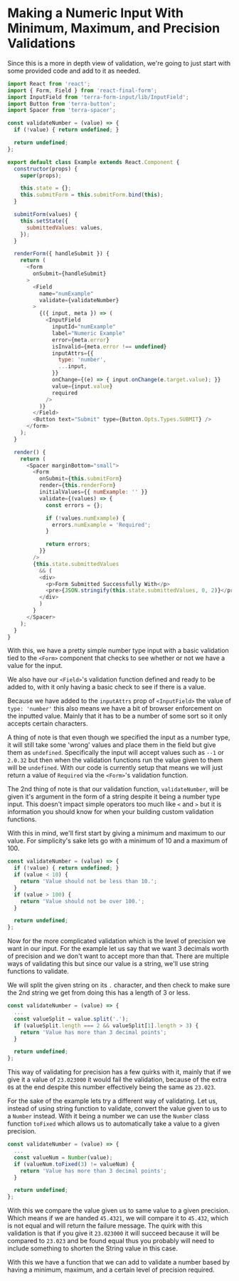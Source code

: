 # Making a Numeric Input With Minimum, Maximum, and Precision Validations

Since this is a more in depth view of validation, we're going to just start with some provided code and add to it as needed.

```javascript
import React from 'react';
import { Form, Field } from 'react-final-form';
import InputField from 'terra-form-input/lib/InputField';
import Button from 'terra-button';
import Spacer from 'terra-spacer';

const validateNumber = (value) => {
  if (!value) { return undefined; }

  return undefined;
};

export default class Example extends React.Component {
  constructor(props) {
    super(props);

    this.state = {};
    this.submitForm = this.submitForm.bind(this);
  }

  submitForm(values) {
    this.setState({
      submittedValues: values,
    });
  }

  renderForm({ handleSubmit }) {
    return (
      <form
        onSubmit={handleSubmit}
      >
        <Field
          name="numExample"
          validate={validateNumber}
        >
          {({ input, meta }) => (
            <InputField
              inputId="numExample"
              label="Numeric Example"
              error={meta.error}
              isInvalid={meta.error !== undefined}
              inputAttrs={{
                type: 'number',
                ...input,
              }}
              onChange={(e) => { input.onChange(e.target.value); }}
              value={input.value}
              required
            />
          )}
        </Field>
        <Button text="Submit" type={Button.Opts.Types.SUBMIT} />
      </form>
    );
  }

  render() {
    return (
      <Spacer marginBottom="small">
        <Form
          onSubmit={this.submitForm}
          render={this.renderForm}
          initialValues={{ numExample: '' }}
          validate={(values) => {
            const errors = {};

            if (!values.numExample) {
              errors.numExample = 'Required';
            }

            return errors;
          }}
        />
        {this.state.submittedValues
          && (
          <div>
            <p>Form Submitted Successfully With</p>
            <pre>{JSON.stringify(this.state.submittedValues, 0, 2)}</pre>
          </div>
          )
        }
      </Spacer>
    );
  }
}
```

With this, we have a pretty simple number type input with a basic validation tied to the `<Form>` component that checks to see whether or not we have a value for the input.

We also have our `<Field>`'s validation function defined and ready to be added to, with it only having a basic check to see if there is a value.

Because we have added to the `inputAttrs` prop  of `<InputField>` the value of `type: 'number'` this also means we have a bit of browser enforcement on the inputted value. Mainly that it has to be a number of some sort so it only accepts certain characters.

A thing of note is that even though we specified the input as a number type, it will still take some 'wrong' values and place them in the field but give them as `undefined`. Specifically the input will accept values such as `--1` or `2.0.32` but then when the validation functions run the value given to them will be `undefined`. With our code is currently setup that means we will just return a value of `Required` via the `<Form>`'s validation function.

The 2nd thing of note is that our validation function, `validateNumber`, will be given it's argument in the form of a string despite it being a number type input. This doesn't impact simple operators too much like `<` and `>` but it is information you should know for when your building custom validation functions.

With this in mind, we'll first start by giving a minimum and maximum to our value. For simplicity's sake lets go with a minimum of 10 and a maximum of 100.

```javascript
const validateNumber = (value) => {
  if (!value) { return undefined; }
  if (value < 10) {
    return 'Value should not be less than 10.';
  }
  if (value > 100) {
    return 'Value should not be over 100.';
  }

  return undefined;
};
```

Now for the more complicated validation which is the level of precision we want in our input. For the example let us say that we want 3 decimals worth of precision and we don't want to accept more than that. There are multiple ways of validating this but since our value is a string, we'll use string functions to validate.

We will split the given string on its `.` character, and then check to make sure the 2nd string we get from doing this has a length of 3 or less.

```javascript
const validateNumber = (value) => {
  ...
  const valueSplit = value.split('.');
  if (valueSplit.length === 2 && valueSplit[1].length > 3) {
    return 'Value has more than 3 decimal points';
  }

  return undefined;
};
```

This way of validating for precision has a few quirks with it, mainly that if we give it a value of `23.023000` it would fail the validation, because of the extra `0`s at the end despite this number effectively being the same as `23.023`.

For the sake of the example lets try a different way of validating. Let us, instead of using string function to validate, convert the value given to us to a `Number` instead. With it being a number we can use the `Number` class function `toFixed` which allows us to automatically take a value to a given precision.

```javascript
const validateNumber = (value) => {
  ...
  const valueNum = Number(value);
  if (valueNum.toFixed(3) != valueNum) {
    return 'Value has more than 3 decimal points';
  }

  return undefined;
};
```

With this we compare the value given us to same value to a given precision. Which means if we are handed `45.4321`, we will compare it to `45.432`, which is not equal and will return the failure message. The quirk with this validation is that if you give it `23.023000` it will succeed because it will be compared to `23.023` and be found equal thus you probably will need to include something to shorten the String value in this case.

With this we have a function that we can add to validate a number based by having a minimum, maximum, and a certain level of precision required.
